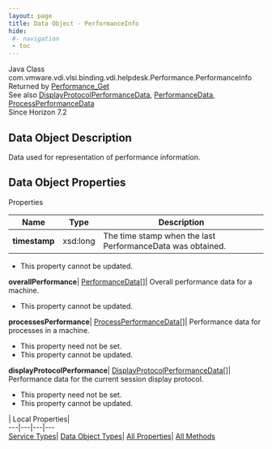 ```yaml
---
layout: page
title: Data Object - PerformanceInfo
hide:
 #- navigation
 - toc
---
```






Java Class
    com.vmware.vdi.vlsi.binding.vdi.helpdesk.Performance.PerformanceInfo  
Returned by
     [Performance_Get](vdi.helpdesk.Performance.md#get)  
See also
     [DisplayProtocolPerformanceData](vdi.helpdesk.Performance.DisplayProtocolPerformanceData.md), [PerformanceData](vdi.helpdesk.Performance.PerformanceData.md), [ProcessPerformanceData](vdi.helpdesk.Performance.ProcessPerformanceData.md)  
Since 
    Horizon 7.2

## Data Object Description 

Data used for representation of performance information. 

## Data Object Properties

Properties

Name |  Type |  Description   
---|---|---  
**timestamp**|  xsd:long|  The time stamp when the last PerformanceData was obtained.   


* This property cannot be updated.

  
**overallPerformance**| [PerformanceData[]](vdi.helpdesk.Performance.PerformanceData.md)|  Overall performance data for a machine.   


* This property cannot be updated.

  
**processesPerformance**| [ProcessPerformanceData[]](vdi.helpdesk.Performance.ProcessPerformanceData.md)|  Performance data for processes in a machine.   


* This property need not be set.
* This property cannot be updated.

  
**displayProtocolPerformance**| [DisplayProtocolPerformanceData[]](vdi.helpdesk.Performance.DisplayProtocolPerformanceData.md)|  Performance data for the current session display protocol.   


* This property need not be set.
* This property cannot be updated.

  
  
  
 | Local Properties|   
---|---|---|---  
[Service Types](index-mo_types.md)| [Data Object Types](index-do_types.md)| [All Properties](index-properties.md)| [All Methods](index-methods.md)  
  
  

